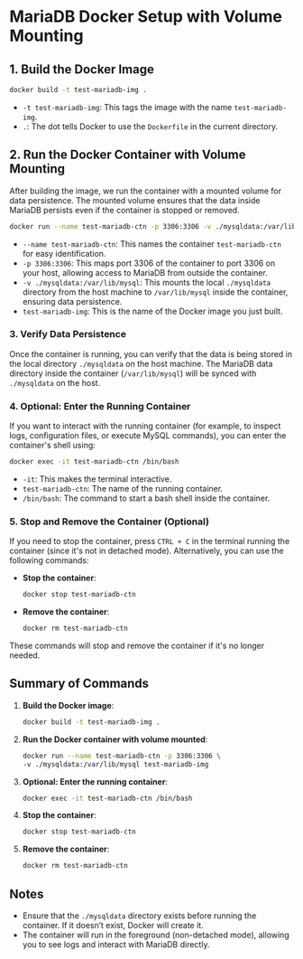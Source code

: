 # MariaDB Docker Setup with Volume Mounting

## 1. **Build** the Docker Image

```bash
docker build -t test-mariadb-img .
```

- `-t test-mariadb-img`: This tags the image with the name `test-mariadb-img`.
- `.`: The dot tells Docker to use the `Dockerfile` in the current directory.

## 2. **Run** the Docker Container with Volume Mounting

After building the image, we run the container with a mounted volume for data persistence. The mounted volume ensures that the data inside MariaDB persists even if the container is stopped or removed.

```bash
docker run --name test-mariadb-ctn -p 3306:3306 -v ./mysqldata:/var/lib/mysql test-mariadb-img
```

- `--name test-mariadb-ctn`: This names the container `test-mariadb-ctn` for easy identification.
- `-p 3306:3306`: This maps port 3306 of the container to port 3306 on your host, allowing access to MariaDB from outside the container.
- `-v ./mysqldata:/var/lib/mysql`: This mounts the local `./mysqldata` directory from the host machine to `/var/lib/mysql` inside the container, ensuring data persistence.
- `test-mariadb-img`: This is the name of the Docker image you just built.

### 3. Verify Data Persistence

Once the container is running, you can verify that the data is being stored in the local directory `./mysqldata` on the host machine. The MariaDB data directory inside the container (`/var/lib/mysql`) will be synced with `./mysqldata` on the host.

### 4. Optional: Enter the Running Container

If you want to interact with the running container (for example, to inspect logs, configuration files, or execute MySQL commands), you can enter the container's shell using:

```bash
docker exec -it test-mariadb-ctn /bin/bash
```

- `-it`: This makes the terminal interactive.
- `test-mariadb-ctn`: The name of the running container.
- `/bin/bash`: The command to start a bash shell inside the container.

### 5. Stop and Remove the Container (Optional)

If you need to stop the container, press `CTRL + C` in the terminal running the container (since it's not in detached mode). Alternatively, you can use the following commands:

- **Stop the container**:

  ```bash
  docker stop test-mariadb-ctn
  ```

- **Remove the container**:

  ```bash
  docker rm test-mariadb-ctn
  ```

These commands will stop and remove the container if it's no longer needed.

## Summary of Commands

1. **Build the Docker image**:

   ```bash
   docker build -t test-mariadb-img .
   ```

2. **Run the Docker container with volume mounted**:

   ```bash
   docker run --name test-mariadb-ctn -p 3306:3306 \
   -v ./mysqldata:/var/lib/mysql test-mariadb-img
   ```

3. **Optional: Enter the running container**:

   ```bash
   docker exec -it test-mariadb-ctn /bin/bash
   ```

4. **Stop the container**:

   ```bash
   docker stop test-mariadb-ctn
   ```

5. **Remove the container**:

   ```bash
   docker rm test-mariadb-ctn
   ```

## Notes

- Ensure that the `./mysqldata` directory exists before running the container. If it doesn’t exist, Docker will create it.
- The container will run in the foreground (non-detached mode), allowing you to see logs and interact with MariaDB directly.
